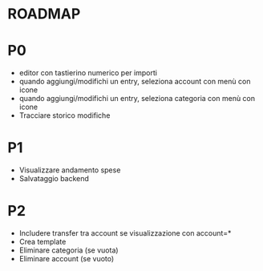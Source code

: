 # ROADMAP

# P0

- editor con tastierino numerico per importi
- quando aggiungi/modifichi un entry, seleziona account con menù con icone
- quando aggiungi/modifichi un entry, seleziona categoria con menù con icone
- Tracciare storico modifiche

# P1

- Visualizzare andamento spese
- Salvataggio backend

# P2

- Includere transfer tra account se visualizzazione con account=*
- Crea template
- Eliminare categoria (se vuota)
- Eliminare account (se vuoto)

